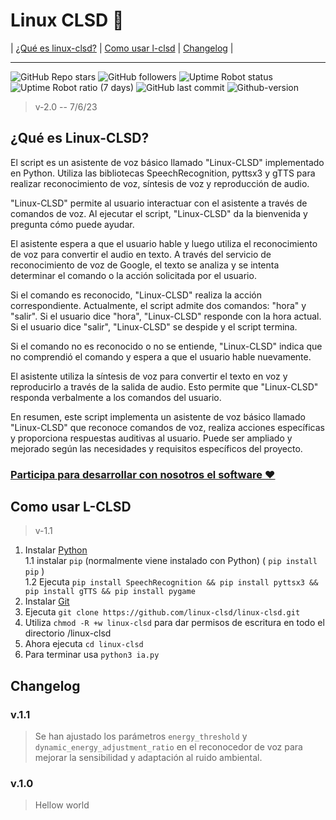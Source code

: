 # Linux CLSD 🤖

| [¿Qué es linux-clsd?](#¿qué-es-linux-clsd) | [Como usar l-clsd](#como-usar-l-clsd) | [Changelog](#changelog) |

------------------------------------------------------------------------------------------------------
![GitHub Repo stars](https://img.shields.io/github/stars/linux-clsd/linux-clsd?style=plastic) ![GitHub followers](https://img.shields.io/github/followers/linux-clsd?style=plastic) ![Uptime Robot status](https://img.shields.io/uptimerobot/status/m794441368-3749853622b1e76cd00e5292?style=plastic) ![Uptime Robot ratio (7 days)](https://img.shields.io/uptimerobot/ratio/7/m794441368-3749853622b1e76cd00e5292?style=plastic) ![GitHub last commit](https://img.shields.io/github/last-commit/linux-clsd/linux-clsd?style=plastic) ![Github-version](https://img.shields.io/badge/versión-1.1-green?style=plastic)

> v-2.0 -- 7/6/23

## ¿Qué es Linux-CLSD?

El script es un asistente de voz básico llamado "Linux-CLSD" implementado en Python. Utiliza las bibliotecas SpeechRecognition, pyttsx3 y gTTS para realizar reconocimiento de voz, síntesis de voz y reproducción de audio.

"Linux-CLSD" permite al usuario interactuar con el asistente a través de comandos de voz. Al ejecutar el script, "Linux-CLSD" da la bienvenida y pregunta cómo puede ayudar.

El asistente espera a que el usuario hable y luego utiliza el reconocimiento de voz para convertir el audio en texto. A través del servicio de reconocimiento de voz de Google, el texto se analiza y se intenta determinar el comando o la acción solicitada por el usuario.

Si el comando es reconocido, "Linux-CLSD" realiza la acción correspondiente. Actualmente, el script admite dos comandos: "hora" y "salir". Si el usuario dice "hora", "Linux-CLSD" responde con la hora actual. Si el usuario dice "salir", "Linux-CLSD" se despide y el script termina.

Si el comando no es reconocido o no se entiende, "Linux-CLSD" indica que no comprendió el comando y espera a que el usuario hable nuevamente.

El asistente utiliza la síntesis de voz para convertir el texto en voz y reproducirlo a través de la salida de audio. Esto permite que "Linux-CLSD" responda verbalmente a los comandos del usuario.

En resumen, este script implementa un asistente de voz básico llamado "Linux-CLSD" que reconoce comandos de voz, realiza acciones específicas y proporciona respuestas auditivas al usuario. Puede ser ampliado y mejorado según las necesidades y requisitos específicos del proyecto.

### [Participa para desarrollar con nosotros el software ❤️](https://github.com/linux-clsd/linux-clsd/issues/2)

## Como usar L-CLSD
> v-1.1

1. Instalar [Python](https://python.org)  
1.1 instalar ``` pip ``` (normalmente viene instalado con Python) ( ``` pip install pip ``` )  
1.2 Ejecuta ``` pip install SpeechRecognition && pip install pyttsx3 && pip install gTTS && pip install pygame ```
2. Instalar [Git](https://git-scm.com/)
3. Ejecuta ``` git clone https://github.com/linux-clsd/linux-clsd.git ```
4. Utiliza ``` chmod -R +w linux-clsd ``` para dar permisos de escritura en todo el directorio /linux-clsd 
5. Ahora ejecuta ``` cd linux-clsd ```
6. Para terminar usa ``` python3 ia.py ```

## Changelog
### v.1.1  
> Se han ajustado los parámetros ``` energy_threshold ``` y ``` dynamic_energy_adjustment_ratio ``` en el reconocedor de voz para mejorar la sensibilidad y adaptación al ruido ambiental.  

### v.1.0
> Hellow world

